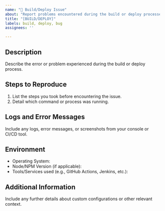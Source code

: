 ```yaml
---
name: "🚀 Build/Deploy Issue"
about: "Report problems encountered during the build or deploy processes"
title: "[BUILD/DEPLOY]"
labels: build, deploy, bug
assignees: ''

---
```


## Description
Describe the error or problem experienced during the build or deploy process.

## Steps to Reproduce
1. List the steps you took before encountering the issue.
2. Detail which command or process was running.

## Logs and Error Messages
Include any logs, error messages, or screenshots from your console or CI/CD tool.

## Environment
- Operating System:
- Node/NPM Version (if applicable):
- Tools/Services used (e.g., GitHub Actions, Jenkins, etc.):

## Additional Information
Include any further details about custom configurations or other relevant context.
